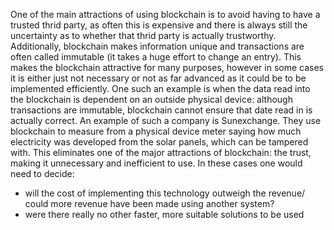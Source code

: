 One of the main attractions of using blockchain is to avoid having to have a trusted thrid party, as often this is expensive and there is always still the uncertainty as to whether that thrid party is actually trustworthy. Additionally, blockchain makes information unique and transactions are often called immutable (it takes a huge effort to change an entry). This makes the blockchain attractive for many purposes, however in some cases it is either just not necessary or not as far advanced as it could be to be implemented efficiently. One such an example is when the data read into the blockchain is dependent on an outside physical device: although transactions are immutable, blockchain cannot ensure that date read in is actually correct. An example of such a company is Sunexchange. They use blockchain to measure from a physical device meter saying how much electricity was developed from the solar panels, which can be tampered with. This eliminates one of the major attractions of blockchain: the trust, making it unnecessary and inefficient to use. 
In these cases one would need to decide:
* will the cost of implementing this technology outweigh the revenue/ could more revenue have been made using another system?
* were there really no other faster, more suitable solutions to be used
